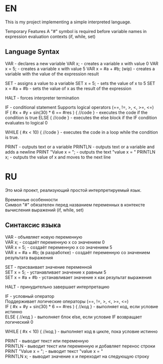 
# EN

This is my project implementing a simple interpreted language.

Temporary Features
A "#" symbol is required before variable names in expression evaluation contexts (if, while, set)
## Language Syntax
VAR  - declares a new variable
VAR x; - creates a variable x with value 0
VAR x = 5; - creates a variable x with value 5
VAR x = #a + #b; (wip) - creates a variable with the value of the expression result

SET - assigns a value to a variable
SET x = 5; - sets the value of x to 5
SET x = #a + #b - sets the value of x as the result of the expression

HALT - forces interpreter termination

IF - conditional statement
Supports logical operators (==, !=, >, <, >=, <=)
IF ( #x + #y + sin(30) * 6 == #res ) { //code } - executes the code if the condition is true
ELSE { //code } - executes the else block if the IF condition evaluates to logical 0

WHILE ( #x < 10) { //code } - executes the code in a loop while the condition is true.

PRINT - outputs text or a variable
PRINTLN - outputs text or a variable and adds a newline
PRINT "Value x = "; - outputs the text "value x = "
PRINTLN x; - outputs the value of x and moves to the next line


# RU

Это мой проект, реализующий простой интерпретируемый язык.

Временные особенности  
Символ "#" обязателен перед названием переменных в контексте вычисления выражений (if, while, set)  
## Синтаксис языка  
VAR  - объявляет новую переменную  
VAR x; - создаёт переменную x со значением 0  
VAR x = 5; - создаёт переменную x со значением 5  
VAR x = #a + #b; (в разработке) - создаёт переменную со значением результата выражения  

SET - присваивает значение переменной  
SET x = 5; - устанавливает значение x равным 5  
SET x = #a + #b - устанавливает значение x как результат выражения  

HALT - принудительно завершает интерпретацию  

IF - условный оператор  
Поддерживает логические операторы (==, !=, >, <, >=, <=)  
IF ( #x + #y + sin(30) * 6 == #res ) { //код } - выполняет код, если условие истинно  
ELSE { //код } - выполняет блок else, если условие IF возвращает логический 0  

WHILE ( #x < 10) { //код } - выполняет код в цикле, пока условие истинно  

PRINT - выводит текст или переменную  
PRINTLN - выводит текст или переменную и добавляет перенос строки  
PRINT "Value x = "; - выводит текст "value x = "  
PRINTLN x; - выводит значение x и переходит на следующую строку  